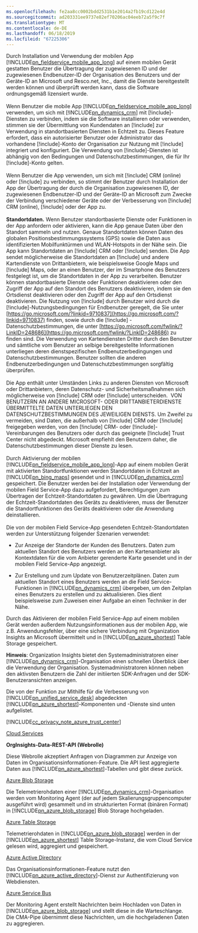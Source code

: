 ```yaml
---
ms.openlocfilehash: fe2aa8cc0002bdd2531b1e2014a2fb19cd122e4d
ms.sourcegitcommit: ad203331ee9737e82ef70206ac04eeb72a5f9c7f
ms.translationtype: MT
ms.contentlocale: de-DE
ms.lasthandoff: 06/18/2019
ms.locfileid: "67225306"
---
```

Durch Installation und Verwendung der mobilen App [!INCLUDE[pn_fieldservice_mobile_app_long](pn-fieldservice-mobile-app-long.md)] auf einem mobilen Gerät gestatten Benutzer die Übertragung der zugewiesenen ID und der zugewiesenen Endbenutzer-ID der Organisation des Benutzers und der Geräte-ID an Microsoft und Resco.net, Inc., damit die Dienste bereitgestellt werden können und überprüft werden kann, dass die Software ordnungsgemäß lizensiert wurde.  
&nbsp;<br />
Wenn Benutzer die mobile App [!INCLUDE[pn_fieldservice_mobile_app_long](pn-fieldservice-mobile-app-long.md)] verwenden, um sich mit [!INCLUDE[pn_dynamics_crm](pn-dynamics-crm.md)] mit [!include[](../includes/tn-glympse.md)]-Diensten zu verbinden, indem sie die Software installieren oder verwenden, stimmen sie der Übermittlung von Kundendaten an [!include[](../includes/tn-glympse.md)] zur Verwendung in standortbasierten Diensten in Echtzeit zu. Dieses Feature erfordert, dass ein autorisierter Benutzer oder Administrator das vorhandene [!include[](../includes/tn-glympse.md)]-Konto der Organisation zur Nutzung mit [!include[](../includes/pn-dynamics-crm.md)] integriert und konfiguriert. Die Verwendung von [!include[](../includes/tn-glympse.md)]-Diensten ist abhängig von den Bedingungen und Datenschutzbestimmungen, die für Ihr [!include[](../includes/tn-glympse.md)]-Konto gelten.  
&nbsp;<br />
Wenn Benutzer die App verwenden, um sich mit [!include[](../includes/pn-microsoft-dynamics.md)] CRM (online) oder [!include[](../includes/pn-crm-online.md)] zu verbinden, so stimmt der Benutzer durch Installation der App der Übertragung der durch die Organisation zugewiesenen ID, der zugewiesenen Endbenutzer-ID und der Geräte-ID an Microsoft zum Zwecke der Verbindung verschiedener Geräte oder der Verbesserung von [!include[](../includes/pn-microsoft-dynamics.md)] CRM (online), [!include[](../includes/pn-crm-online.md)] oder der App zu.  
&nbsp;<br />
**Standortdaten.** Wenn Benutzer standortbasierte Dienste oder Funktionen in der App anfordern oder aktivieren, kann die App genaue Daten über den Standort sammeln und nutzen. Genaue Standortdaten können Daten des globalen Positionsbestimmungssystems (GPS) sowie die Daten aus identifizierten Mobilfunktürmen und WLAN-Hotspots in der Nähe sein. Die App kann Standortdaten an [!include[](../includes/pn-microsoft-dynamics.md)] CRM oder [!include[](../includes/pn-dynamics-crm.md)] senden. Die App sendet möglicherweise die Standortdaten an [!include[](../includes/pn-bing-maps.md)] und andere Kartendienste von Drittanbietern, wie beispielsweise Google Maps und [!include[](../includes/tn-apple.md)] Maps, oder an einen Benutzer, der im Smartphone des Benutzers festgelegt ist, um die Standortdaten in der App zu verarbeiten. Benutzer können standortbasierte Dienste oder Funktionen deaktivieren oder den Zugriff der App auf den Standort des Benutzers deaktivieren, indem sie den Ortsdienst deaktivieren oder den Zugriff der App auf den Ortsdienst deaktivieren. Die Nutzung von [!include[](../includes/pn-bing-maps.md)] durch Benutzer wird durch die [!include[](../includes/pn-bing-maps.md)]-Nutzungsbedingungen für Endbenutzer geregelt, die Sie unter [https://go.microsoft.com/?linkid=9710837](https://go.microsoft.com/?linkid=9710837) finden, sowie durch die [!include[](../includes/pn-bing-maps.md)] -Datenschutzbestimmungen, die unter [https://go.microsoft.com/fwlink/?LinkID=248686](https://go.microsoft.com/fwlink/?LinkID=248686) zu finden sind. Die Verwendung von Kartendiensten Dritter durch den Benutzer und sämtliche vom Benutzer an selbige bereitgestellte Informationen unterliegen deren dienstspezifischen Endbenutzerbedingungen und Datenschutzbestimmungen. Benutzer sollten die anderen Endbenutzerbedingungen und Datenschutzbestimmungen sorgfältig überprüfen.  
&nbsp;<br />
Die App enthält unter Umständen Links zu anderen Diensten von Microsoft oder Drittanbietern, deren Datenschutz- und Sicherheitsmaßnahmen sich möglicherweise von [!include[](../includes/pn-microsoft-dynamics.md)] CRM oder [!include[](../includes/pn-dynamics-crm.md)] unterscheiden.  VON BENUTZERN AN ANDERE MICROSOFT- ODER DRITTANBIETERDIENSTE ÜBERMITTELTE DATEN UNTERLIEGEN DEN DATENSCHUTZBESTIMMUNGEN DES JEWEILIGEN DIENSTS. Um Zweifel zu vermeiden, sind Daten, die außerhalb von [!include[](../includes/pn-microsoft-dynamics.md)] CRM oder [!include[](../includes/pn-dynamics-crm.md)] freigegeben werden, von den [!include[](../includes/pn-microsoft-dynamics.md)] CRM- oder [!include[](../includes/pn-dynamics-crm.md)]-Vereinbarungen des Benutzers oder durch das geeignete [!include[](../includes/pn-microsoft-dynamics.md)] Trust Center nicht abgedeckt. Microsoft empfiehlt den Benutzern daher, die Datenschutzbestimmungen dieser Dienste zu lesen.  
&nbsp;<br />
Durch Aktivierung der mobilen [!INCLUDE[pn_fieldservice_mobile_app_long](pn-fieldservice-mobile-app-long.md)]-App auf einem mobilen Gerät mit aktivierten Standortfunktionen werden Standortdaten in Echtzeit an [!INCLUDE[pn_bing_maps](pn-bing-maps.md)] gesendet und in [!INCLUDE[pn_dynamics_crm](pn-dynamics-crm.md)] gespeichert. Die Benutzer werden bei der Installation oder Verwendung der mobilen Field Service-App dazu aufgefordert, Berechtigungen zum Übertragen der Echtzeit-Standortdaten zu gewähren. Um die Übertragung der Echtzeit-Standortdaten des Geräts zu deaktivieren, muss der Benutzer die Standortfunktionen des Geräts deaktivieren oder die Anwendung deinstallieren.  
&nbsp;<br />
Die von der mobilen Field Service-App gesendeten Echtzeit-Standortdaten werden zur Unterstützung folgender Szenarien verwendet:  

 -  Zur Anzeige der Standorte der Kunden des Benutzers. Daten zum aktuellen Standort des Benutzers werden an den Kartenanbieter als Kontextdaten für die vom Anbieter gerenderte Karte gesendet und in der mobilen Field Service-App angezeigt.  

 -  Zur Erstellung und zum Update von Benutzerzeitplänen. Daten zum aktuellen Standort eines Benutzers werden an die Field Service-Funktionen in [!INCLUDE[pn_dynamics_crm](pn-dynamics-crm.md)] übergeben, um den Zeitplan eines Benutzers zu erstellen und zu aktualisieren. Dies dient beispielsweise zum Zuweisen einer Aufgabe an einen Techniker in der Nähe.  
  
Durch das Aktivieren der mobilen Field Service-App auf einem mobilen Gerät werden außerdem Nutzungsinformationen aus der mobilen App, wie z.B. Anwendungsfehler, über eine sichere Verbindung mit Organization Insights an Microsoft übermittelt und in [!INCLUDE[pn_azure_shortest](pn-azure-shortest.md)] Table Storage gespeichert.  
  
**Hinweis**: Organization Insights bietet den Systemadministratoren einer [!INCLUDE[pn_dynamics_crm](pn-dynamics-crm.md)]-Organisation einen schnellen Überblick über die Verwendung der Organisation. Systemadministratoren können neben den aktivsten Benutzern die Zahl der initiierten SDK-Anfragen und der SDK-Benutzeransichten anzeigen.  
  
Die von der Funktion zur Mithilfe für die Verbesserung von [!INCLUDE[pn_unified_service_desk](pn-unified-service-desk.md)] abgedeckten [!INCLUDE[pn_azure_shortest](pn-azure-shortest.md)]-Komponenten und -Dienste sind unten aufgelistet.  
  
[!INCLUDE[cc_privacy_note_azure_trust_center](cc-privacy-note-azure-trust-center.md)]  
  
[Cloud Services](https://azure.microsoft.com/services/cloud-services/)  
  
**OrgInsights-Data-REST-API (Webrolle)**  
  
Diese Webrolle akzeptiert Anfragen von Diagrammen zur Anzeige von Daten im Organisationsinformationen-Feature. Die API liest aggregierte Daten aus [!INCLUDE[pn_azure_shortest](pn-azure-shortest.md)]-Tabellen und gibt diese zurück.  
  
[Azure Blob Storage](https://azure.microsoft.com/services/storage/blobs/)  
  
Die Telemetrierohdaten einer [!INCLUDE[pn_dynamics_crm](pn-dynamics-crm.md)]-Organisation werden vom Monitoring Agent (der auf jedem Skalierungsgruppencomputer ausgeführt wird) gesammelt und im strukturierten Format (binären Format) in [!INCLUDE[pn_azure_blob_storage](pn-azure-blob-storage.md)] Blob Storage hochgeladen.  
  
[Azure Table Storage](https://azure.microsoft.com/services/storage/tables/)  
  
Telemetrierohdaten in [!INCLUDE[pn_azure_blob_storage](pn-azure-blob-storage.md)] werden in der [!INCLUDE[pn_azure_shortest](pn-azure-shortest.md)] Table Storage-Instanz, die vom Cloud Service gelesen wird, aggregiert und gespeichert.  
  
[Azure Active Directory](https://azure.microsoft.com/services/active-directory/)  
  
Das Organisationsinformationen-Feature nutzt den [!INCLUDE[pn_azure_active_directory](pn-azure-active-directory.md)]-Dienst zur Authentifizierung von Webdiensten.  
  
[Azure Service Bus](https://azure.microsoft.com/services/service-bus/)  
  
Der Monitoring Agent erstellt Nachrichten beim Hochladen von Daten in [!INCLUDE[pn_azure_blob_storage](pn-azure-blob-storage.md)] und stellt diese in die Warteschlange. Die CMA-Pipe übernimmt diese Nachrichten, um die hochgeladenen Daten zu aggregieren.